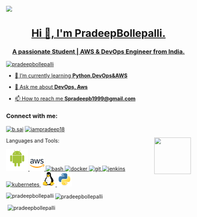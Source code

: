 <a href="https://www.linkpicture.com/view.php?img=LPic6418178a9d45d1726466527"><img align="centre" width="1100"
  heiht="10" src="https://www.linkpicture.com/q/sai-pradeep.png" type="image"> 

<h1 align="center">Hi 👋, I'm PradeepBollepalli.</h1>
<h3 align="center">A passionate Student | AWS & DevOps Engineer from India.</h3>


<p align="left"> <img src="https://komarev.com/ghpvc/?username=pradeepbollepalli&label=Profile%20views&color=0e75b6&style=flat" alt="pradeepbollepalli" /> </p>


- 🌱 I’m currently learning **Python,DevOps&AWS**

- 💬 Ask me about **DevOps, Aws**

- 📫 How to reach me **Spradeepb1999@gmail.com**

<h3 align="left">Connect with me:</h3>
<p align="left">
<a href="https://linkedin.com/in/b.sai" target="blank"><img align="center" src="https://encrypted-tbn0.gstatic.com/images?q=tbn:ANd9GcSJM8w7gu9RE4fRNa0mpArKRe9Eb8jz35hung&usqp=CAU" alt="b.sai" height="60" width="70" /></a>
<a href="https://instagram.com/iampradeep18" target="blank"><img align="center" src="https://encrypted-tbn0.gstatic.com/images?q=tbn:ANd9GcTrDEeLKCukY5EqNyma85UpGBnENioipKPDqw&usqp=CAU" alt="iampradeep18" height="60" width="80" /></a>
</p>
<img align="right" src="https://media1.giphy.com/media/RbDKaczqWovIugyJmW/giphy.gif" height="100" width="100"
<h3 align="left">Languages and Tools:</h3>
<p align="left"> <a href="https://developer.android.com" target="_blank" rel="noreferrer"> <img src="https://raw.githubusercontent.com/devicons/devicon/master/icons/android/android-original-wordmark.svg" alt="android" width="60" height="60"/> </a> <a href="https://aws.amazon.com" target="_blank" rel="noreferrer"> <img src="https://raw.githubusercontent.com/devicons/devicon/master/icons/amazonwebservices/amazonwebservices-original-wordmark.svg" alt="aws" width="40" height="40"/> </a> <a href="https://www.gnu.org/software/bash/" target="_blank" rel="noreferrer"> <img src="https://www.vectorlogo.zone/logos/gnu_bash/gnu_bash-icon.svg" alt="bash" width="40" height="40"/> </a> <a href="https://www.docker.com/" target="_blank" rel="noreferrer"> <img src="https://encrypted-tbn0.gstatic.com/images?q=tbn:ANd9GcSWDPX2omT-_AXyB3eE07KeJM5wm5FF6jL5xA&usqp=CAU" alt="docker" width="60" height="60"/> </a> <a href="https://git-scm.com/" target="_blank" rel="noreferrer"> <img src="https://www.vectorlogo.zone/logos/git-scm/git-scm-icon.svg" alt="git" width="40" height="40"/> </a> <a href="https://www.jenkins.io" target="_blank" rel="noreferrer"> <img src="https://www.vectorlogo.zone/logos/jenkins/jenkins-icon.svg" alt="jenkins" width="40" height="40"/> </a> <a href="https://kubernetes.io" target="_blank" rel="noreferrer"> <img src="https://www.vectorlogo.zone/logos/kubernetes/kubernetes-icon.svg" alt="kubernetes" width="40" height="40"/> </a> <a href="https://www.linux.org/" target="_blank" rel="noreferrer"> <img src="https://raw.githubusercontent.com/devicons/devicon/master/icons/linux/linux-original.svg" alt="linux" width="40" height="40"/> </a> <a href="https://www.python.org" target="_blank" rel="noreferrer"> <img src="https://raw.githubusercontent.com/devicons/devicon/master/icons/python/python-original.svg" alt="python" width="40" height="40"/> </a> </p>

<p><img align="left" src="https://github-readme-stats.vercel.app/api/top-langs?username=pradeepbollepalli&show_icons=true&locale=en&layout=compact" alt="pradeepbollepalli" /></p>

<p>&nbsp;<img align="center" src="https://github-readme-stats.vercel.app/api?username=pradeepbollepalli&show_icons=true&locale=en" alt="pradeepbollepalli" /></p>


  
  <p><img align="right" height"350" width="500" src="https://github.githubassets.com/images/modules/profile/profile-joined-github-dark.svg" alt="pradeepbollepalli" /></p>
